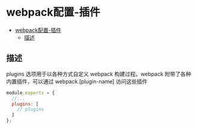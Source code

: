 # webpack配置-插件

- [webpack配置-插件](#webpack配置-插件)
  - [描述](#描述)

## 描述

plugins 选项用于以各种方式自定义 webpack 构建过程。webpack 附带了各种内置插件，可以通过 webpack.[plugin-name] 访问这些插件

``` js
module.exports = {
  //...
  plugins: [
    // plugins
  ]
};
```

